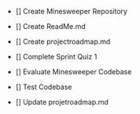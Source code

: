 - [] Create Minesweeper Repository

- [] Create ReadMe.md

- [] Create projectroadmap.md

- [] Complete Sprint Quiz 1

- [] Evaluate Minesweeper Codebase

- [] Test Codebase

- [] Update projetroadmap.md
